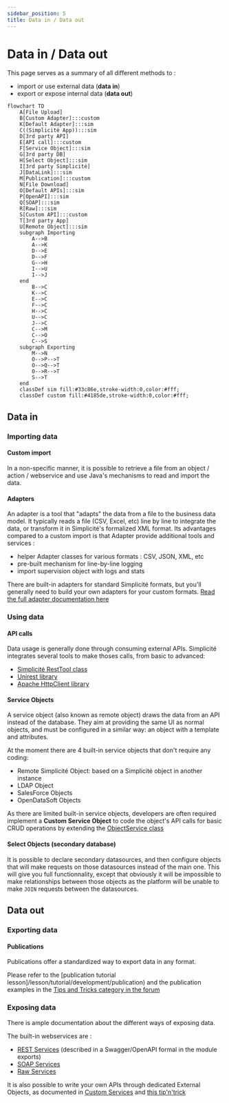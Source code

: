 ```yaml
---
sidebar_position: 5
title: Data in / Data out
---
```


Data in / Data out
====================

This page serves as a summary of all different methods to :
- import or use external data (**data in**)
- export or expose internal data (**data out**)

```mermaid
flowchart TD
    A[File Upload]
    B[Custom Adapter]:::custom
    K[Default Adapter]:::sim
    C((Simplicité App)):::sim
    D[3rd party API]
    E[API call]:::custom
    F[Service Object]:::sim
    G[3rd party DB]
    H[Select Object]:::sim
    I[3rd party Simplicité]
    J[DataLink]:::sim
    M[Publication]:::custom
    N[File Download]
    O[Default APIs]:::sim
    P[OpenAPI]:::sim
    Q[SOAP]:::sim
    R[Raw]:::sim
    S[Custom API]:::custom
    T[3rd party App]
    U[Remote Object]:::sim
    subgraph Importing
        A-->B
        A-->K
        D-->E
        D-->F
        G-->H
        I-->U
        I-->J
    end
        B-->C
        K-->C
        E-->C
        F-->C
        H-->C
        U-->C
        J-->C
        C-->M
        C-->O
        C-->S
    subgraph Exporting
        M-->N
        O-->P-->T
        O-->Q-->T
        O-->R-->T
        S-->T
    end
    classDef sim fill:#33c86e,stroke-width:0,color:#fff;
    classDef custom fill:#4185de,stroke-width:0,color:#fff;
```

Data in
---------------------------

### Importing data

#### Custom import

In a non-specific manner, it is possible to retrieve a file from an object / action / webservice and use Java's mechanisms to read and import the data.

#### Adapters 

An adapter is a tool that "adapts" the data from a file to the business data model. It typically reads a file (CSV, Excel, etc) line by line to integrate the data, or transform it in Simplicité's formalized XML format. Its advantages compared to a custom import is that Adapter provide additional tools and services : 
- helper Adapter classes for various formats : CSV, JSON, XML, etc 
- pre-built mechanism for line-by-line logging
- import supervision object with logs and stats

There are built-in adapters for standard Simplicité formats, but you'll generally need to build your own adapters for your custom formats. [Read the full adapter documentation here](/make/settings/adapters.md)

### Using data

#### API calls

Data usage is generally done through consuming external APIs. Simplicité integrates several tools to make thoses calls, from basic to advanced:
- [Simplicité RestTool class](https://platform.simplicite.io/current/javadoc/com/simplicite/util/tools/RESTTool.html)
- [Unirest library](https://kong.github.io/unirest-java/#requests)
- [Apache HttpClient library](https://hc.apache.org/httpcomponents-client-4.5.x/index.html)

#### Service Objects

A service object (also known as remote object) draws the data from an API instead of the database. They aim at providing the same UI as normal objects, and must be configured in a similar way: an object with a template and attributes.

At the moment there are 4 built-in service objects that don't require any coding:
- Remote Simplicité Object: based on a Simplicité object in another instance
- LDAP Object
- SalesForce Objects
- OpenDataSoft Objects

As there are limited built-in service objects, developers are often required implement a **Custom Service Object** to code the object's API calls for basic CRUD operations by extending the [ObjectService class](https://platform.simplicite.io/current/javadoc/com/simplicite/util/ObjectService.html)

#### Select Objects (secondary database)

It is possible to declare secondary datasources, and then configure objects that will make requests on those datasources instead of the main one. This will give you full functionnality, except that obviously it will be impossible to make relationships between those objects as the platform will be unable to make `JOIN` requests between the datasources.

Data out
---------------------------

### Exporting data

#### Publications

Publications offer a standardized way to export data in any format. 

Please refer to the [publication tutorial lesson]/lesson/tutorial/development/publication) and the publication examples in the [Tips and Tricks category in the forum](https://community.simplicite.io/t/tips-and-tricks-list/2112#integration-adapters-importing-data-publications-exporting-data-webservices-exposing-data-4)

### Exposing data

There is ample documentation about the different ways of exposing data. 

The built-in webservices are :
- [REST Services](/docs/integration/webservices/rest-services) (described in a Swagger/OpenAPI formal in the module exports)
- [SOAP Services](/docs/integration/webservices/soap-services)
- [Raw Services](/docs/integration/webservices/raw-services)

It is also possible to write your own APIs through dedicated External Objects, as documented in [Custom Services](/docs/integration/webservices/custom-services) and [this tip'n'trick](https://community.simplicite.io/t/custom-webservice-example/1970)




